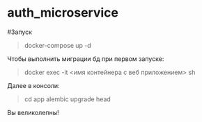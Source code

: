 # auth_microservice

#Запуск
> docker-compose up -d

Чтобы выполнить миграции бд при первом запуске:
> docker exec -it <имя контейнера с веб приложением> sh
> 
Далее в консоли:
> cd app
> alembic upgrade head
> 
Вы великолепны!
